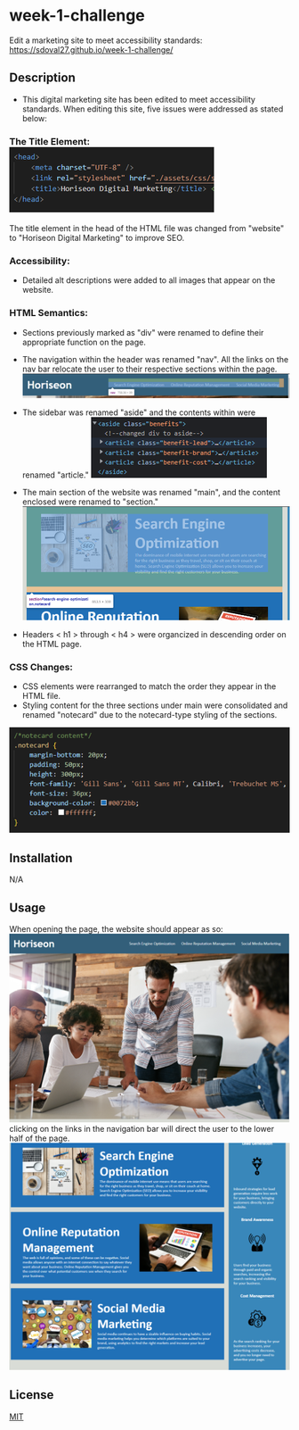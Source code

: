 # week-1-challenge
Edit a marketing site to meet accessibility standards:
https://sdoval27.github.io/week-1-challenge/

## Description

- This digital marketing site has been edited to meet accessibility standards. When editing this site, five issues were addressed as stated below:

### The Title Element: ![Title Element](assets/images/title-element.png)
The title element in the head of the HTML file was changed from "website" to "Horiseon Digital Marketing" to improve SEO.

### Accessibility:
- Detailed alt descriptions were added to all images that appear on the website.

### HTML Semantics:
- Sections previously marked as "div" were renamed to define their appropriate function on the page. 

- The navigation within the header was renamed "nav". All the links on the nav bar relocate the user to their respective sections within the page.
![Navigation](assets/images/header-nav.png)


- The sidebar was renamed "aside" and the contents within were renamed "article."
![articles](assets/images/aside-articles.png)

- The main section of the website was renamed "main", and the content enclosed were renamed to "section."
![Main Content](assets/images/main-section.png)

- Headers < h1 > through < h4 > were organcized in descending order on the HTML page.

### CSS Changes:
- CSS elements were rearranged to match the order they appear in the HTML file.
- Styling content for the three sections under main were consolidated and renamed "notecard" due to the notecard-type styling of the sections.

![CSS notecard](assets/images/CSS-notecard.png)

## Installation

N/A
 
## Usage
When opening the page, the website should appear as so:
![Horiseon Top](assets/images/Horiseon-page-1.png)
clicking on the links in the navigation bar will direct the user to the lower half of the page.
![Horiseon Bottom](assets/images/Horiseon-page-2.png)
 
## License
 
[MIT](https://choosealicense.com/licenses/mit/)

[def]: title-element.png